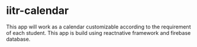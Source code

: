 # iitr-calendar
This app will work as a calendar customizable according to the requirement of each student.
This app is build using reactnative framework and firebase database.
